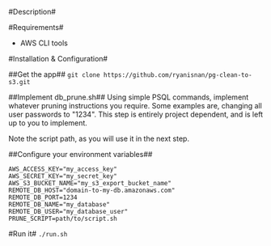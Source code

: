 #Description#

#Requirements#
- AWS CLI tools

#Installation & Configuration#

##Get the app##
`git clone https://github.com/ryanisnan/pg-clean-to-s3.git`

##Implement db_prune.sh##
Using simple PSQL commands, implement whatever pruning instructions you require. Some examples are, changing all user passwords to "1234". This step is entirely project dependent, and is left up to you to implement.

Note the script path, as you will use it in the next step.

##Configure your environment variables##
    
    AWS_ACCESS_KEY="my_access_key"
    AWS_SECRET_KEY="my_secret_key"
    AWS_S3_BUCKET_NAME="my_s3_export_bucket_name"
    REMOTE_DB_HOST="domain-to-my-db.amazonaws.com"
    REMOTE_DB_PORT=1234
    REMOTE_DB_NAME="my_database"
    REMOTE_DB_USER="my_database_user"
    PRUNE_SCRIPT=path/to/script.sh

#Run it#
`./run.sh`